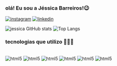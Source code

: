 <link rel="stylesheet" href="https://cdn.jsdelivr.net/gh/devicons/devicon@v2.15.1/devicon.min.css">

### olá! Eu sou a Jéssica Barreiros!😉

[![instagram](https://img.shields.io/badge/Instagram-E4405F?style=for-the-badge&logo=instagram&logoColor=white)](https://instagram.com/jessicabarreiross?igshid=NGExMmI2YTkyZg==)
[![linkedin](https://img.shields.io/badge/LinkedIn-0077B5?style=for-the-badge&logo=linkedin&logoColor=white)](https://www.linkedin.com/in/jessica-barreiros-26704a1a3/)

![jessica GitHub stats](https://github-readme-stats.vercel.app/api?username=jessicabarreirosm&show_icons=true&theme=dracula)
![Top Langs](https://github-readme-stats.vercel.app/api/top-langs/?username=jessicabarreirosm&layout=compact&langs_count=16&theme=dracula)

### tecnologias que utilizo 👩🏽‍💻
<div style="display: inline_block"><br>
<img align="center" alt="html5" src="https://img.shields.io/badge/HTML5-E34F26?style=for-the-badge&logo=html5&logoColor=white">
<img align="center" alt="html5" src="https://img.shields.io/badge/CSS3-1572B6?style=for-the-badge&logo=css3&logoColor=white">
<img align="center" alt="html5" src="https://img.shields.io/badge/JavaScript-323330?style=for-the-badge&logo=javascript&logoColor=F7DF1E">
<img align="center" alt="html5" src="https://img.shields.io/badge/Java-ED8B00?style=for-the-badge&logo=openjdk&logoColor=white">
<img align="center" alt="html5" src="https://img.shields.io/badge/MySQL-00000F?style=for-the-badge&logo=mysql&logoColor=white">
<img align="center" alt="html5" src="https://img.shields.io/badge/Node.js-43853D?style=for-the-badge&logo=node.js&logoColor=white">
</div>

